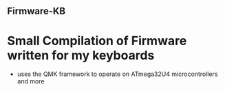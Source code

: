 ## Firmware-KB

# Small Compilation of Firmware written for my keyboards
 - uses the QMK framework to operate on ATmega32U4 microcontrollers and more 
